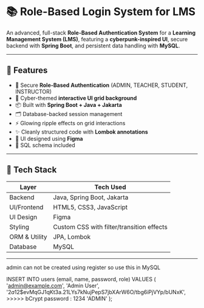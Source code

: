 # 📚 Role-Based Login System for LMS

An advanced, full-stack **Role-Based Authentication System** for a **Learning Management System (LMS)**, featuring a **cyberpunk-inspired UI**, secure backend with **Spring Boot**, and persistent data handling with **MySQL**.

---

## 🚀 Features

- 🔐 Secure **Role-Based Authentication** (ADMIN, TEACHER, STUDENT, INSTRUCTOR)
- 🎨 Cyber-themed **interactive UI grid background**
- 📦 Built with **Spring Boot + Java + Jakarta**
- 🗂️ Database-backed session management
- ⚡ Glowing ripple effects on grid interactions
- ✨ Cleanly structured code with **Lombok annotations**
- 🧠 UI designed using **Figma**
- 📁 SQL schema included

---

## 🧰 Tech Stack

| Layer        | Tech Used                     |
|--------------|-------------------------------|
| Backend      | Java, Spring Boot, Jakarta    |
| UI/Frontend  | HTML5, CSS3, JavaScript       |
| UI Design    | Figma                         |
| Styling      | Custom CSS with filter/transition effects |
| ORM & Utility| JPA, Lombok                   |
| Database     | MySQL                         |

---

admin can not be created using register so use this in MySQL 

INSERT INTO users (email, name, password, role)
VALUES (
  'admin@example.com',
  'Admin User',
  '$2a$12$evMqGJ1qKt3a.21LYs7kNujPepS7jbXArW6O/tbg6iPjVYp/bUNxK',  >>>>> bCrypt password : 1234
  'ADMIN'
);

